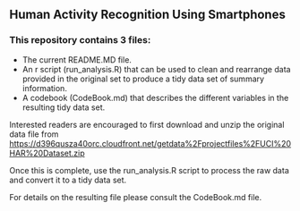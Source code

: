 ## Human Activity Recognition Using Smartphones

### This repository contains 3 files:
* The current README.MD file.
* An r script (run_analysis.R) that can be used to clean and rearrange data provided in the original set to produce a tidy data set of summary information.
* A codebook (CodeBook.md) that describes the different variables in the resulting tidy data set.

Interested readers are encouraged to first download and unzip the original data file from https://d396qusza40orc.cloudfront.net/getdata%2Fprojectfiles%2FUCI%20HAR%20Dataset.zip 

Once this is complete, use the run_analysis.R script to process the raw data and convert it to a tidy data set.

For details on the resulting file please consult the CodeBook.md file.


